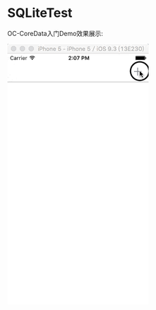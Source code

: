 # SQLiteTest
OC-CoreData入门Demo效果展示:


 ![image](https://github.com/AqiuBeats/SQLiteTest/blob/master/SQLiteTest.gif)